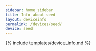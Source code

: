 ```yaml
---
sidebar: home_sidebar
title: Info about seed
layout: deviceinfo
permalink: /devices/seed/
device: seed
---
```

{% include templates/device_info.md %}
